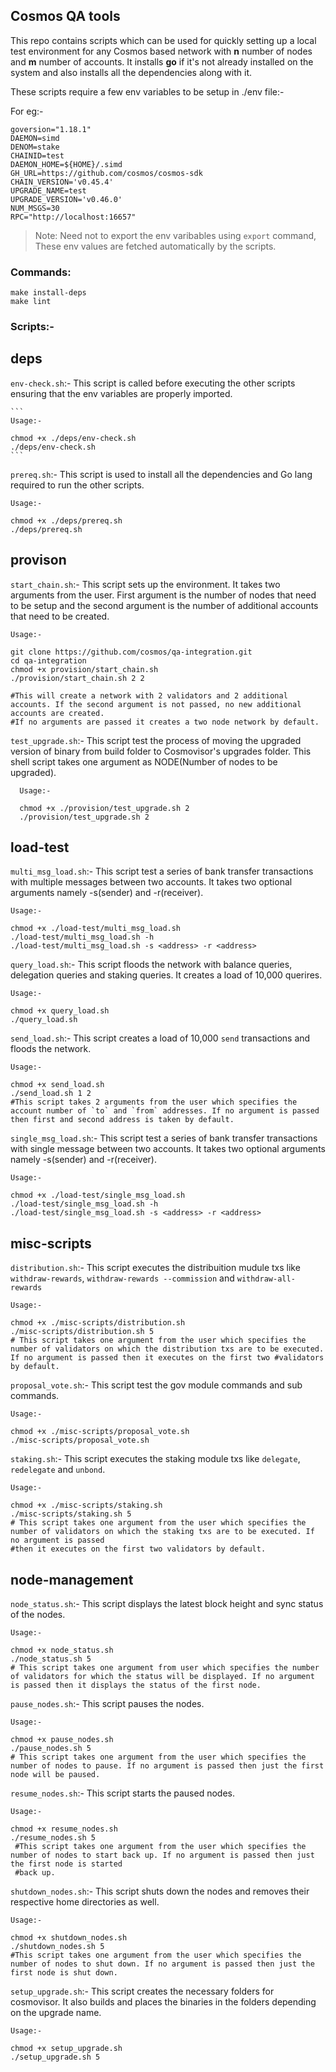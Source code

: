 ## Cosmos QA tools

This repo contains scripts which can be used for quickly setting up a local test environment for any Cosmos based network with **n** number of nodes and **m** number of accounts.
It installs **go** if it's not already installed on the system and also installs all the dependencies along with it. 

These scripts require a few env variables to be setup in ./env file:-

For eg:- 
```
goversion="1.18.1"
DAEMON=simd
DENOM=stake
CHAINID=test
DAEMON_HOME=${HOME}/.simd
GH_URL=https://github.com/cosmos/cosmos-sdk
CHAIN_VERSION='v0.45.4'
UPGRADE_NAME=test
UPGRADE_VERSION='v0.46.0'
NUM_MSGS=30
RPC="http://localhost:16657"
```
>Note: Need not to export the env varibables using `export` command, These env values are fetched automatically by the scripts.

### Commands:
```
make install-deps
make lint
```

### Scripts:-

## deps

`env-check.sh`:- This script is called before executing the other scripts ensuring that the env variables are properly imported.

    ```
    Usage:-

    chmod +x ./deps/env-check.sh
    ./deps/env-check.sh
    ```

`prereq.sh`:- This script is used to install all the dependencies and Go lang required to run the other scripts.

  ```
  Usage:-

  chmod +x ./deps/prereq.sh
  ./deps/prereq.sh
  ```

## provison

`start_chain.sh`:- This script sets up the environment. It takes two arguments from the user. First argument is the number of nodes that need to be setup and the second argument is the number of additional accounts that need to be created. 

  ```
  Usage:-

  git clone https://github.com/cosmos/qa-integration.git
  cd qa-integration
  chmod +x provision/start_chain.sh
  ./provision/start_chain.sh 2 2

  #This will create a network with 2 validators and 2 additional accounts. If the second argument is not passed, no new additional accounts are created. 
  #If no arguments are passed it creates a two node network by default.
  ```

`test_upgrade.sh`:- This script test the process of moving the upgraded version of binary from build folder to Cosmovisor's upgrades folder. This shell script    takes one argument as NODE(Number of nodes to be upgraded).

```
  Usage:-

  chmod +x ./provision/test_upgrade.sh 2
  ./provision/test_upgrade.sh 2

```

## load-test

`multi_msg_load.sh`:- This script test a series of bank transfer transactions with multiple messages between two accounts. It takes two optional arguments namely -s(sender) and -r(receiver). 

  ```
  Usage:-

  chmod +x ./load-test/multi_msg_load.sh
  ./load-test/multi_msg_load.sh -h
  ./load-test/multi_msg_load.sh -s <address> -r <address>
  ```

`query_load.sh`:- This script floods the network with balance queries, delegation queries and staking queries. It creates a load of 10,000 querires.

 ```
 Usage:-

 chmod +x query_load.sh
 ./query_load.sh
 ```

`send_load.sh`:- This script creates a load of 10,000 `send` transactions and floods the network.  

 ```
 Usage:-

 chmod +x send_load.sh
 ./send_load.sh 1 2
 #This script takes 2 arguments from the user which specifies the account number of `to` and `from` addresses. If no argument is passed then first and second address is taken by default.
 ```

`single_msg_load.sh`:- This script test a series of bank transfer transactions with single message between two accounts. It takes two optional arguments namely -s(sender) and -r(receiver). 

  ```
  Usage:-

  chmod +x ./load-test/single_msg_load.sh
  ./load-test/single_msg_load.sh -h
  ./load-test/single_msg_load.sh -s <address> -r <address>
  ```

## misc-scripts

`distribution.sh`:- This script executes the distribuition mudule txs like `withdraw-rewards`, `withdraw-rewards --commission` and `withdraw-all-rewards`

  ```
  Usage:-

  chmod +x ./misc-scripts/distribution.sh
  ./misc-scripts/distribution.sh 5
  # This script takes one argument from the user which specifies the number of validators on which the distribution txs are to be executed. If no argument is passed then it executes on the first two #validators by default.
  ```

`proposal_vote.sh`:- This script test the gov module commands and sub commands.

  ```
  Usage:-

  chmod +x ./misc-scripts/proposal_vote.sh
  ./misc-scripts/proposal_vote.sh
  ```
 
`staking.sh`:- This script executes the staking module txs like `delegate`, `redelegate` and `unbond`.

 ```
 Usage:-

 chmod +x ./misc-scripts/staking.sh
 ./misc-scripts/staking.sh 5
 # This script takes one argument from the user which specifies the number of validators on which the staking txs are to be executed. If no argument is passed
 #then it executes on the first two validators by default.
 ```

 ## node-management
 
`node_status.sh`:- This script displays the latest block height and sync status of the nodes.
 
 ```
 Usage:-

 chmod +x node_status.sh
 ./node_status.sh 5
 # This script takes one argument from user which specifies the number of validators for which the status will be displayed. If no argument is passed then it displays the status of the first node.
 ```
 `pause_nodes.sh`:- This script pauses the nodes.

 ```
 Usage:-

 chmod +x pause_nodes.sh
 ./pause_nodes.sh 5
 # This script takes one argument from the user which specifies the number of nodes to pause. If no argument is passed then just the first node will be paused.
 ```

 `resume_nodes.sh`:- This script starts the paused nodes.

 ```
 Usage:-

 chmod +x resume_nodes.sh
 ./resume_nodes.sh 5
  #This script takes one argument from the user which specifies the number of nodes to start back up. If no argument is passed then just the first node is started
  #back up.
 ```

 
 
 `shutdown_nodes.sh`:- This script shuts down the nodes and removes their respective home directories as well.

 ```
 Usage:-

 chmod +x shutdown_nodes.sh
 ./shutdown_nodes.sh 5
 #This script takes one argument from the user which specifies the number of nodes to shut down. If no argument is passed then just the first node is shut down.
 ```

 `setup_upgrade.sh`:- This script creates the necessary folders for cosmovisor. It also builds and places the binaries in the folders depending on the upgrade name.
 ```
 Usage:-

 chmod +x setup_upgrade.sh
 ./setup_upgrade.sh 5

```
